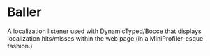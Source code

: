 Baller
======

A localization listener used with DynamicTyped/Bocce that displays localization hits/misses within the web page (in a MiniProfiler-esque fashion.)